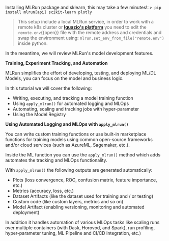 Installing MLRun package and sklearn, this may take a few minutes!: 
`> pip install mlrun[api] scikit-learn plotly`

> This setup include a local MLRun service, in order to work with a remote k8s cluster or [**Iguazio's platform**](https://www.iguazio.com/) you need to edit the 
> `remote.env`{{open}} file with the remote address and credentials and swap the environment using: 
> `mlrun.set_env_from_file("remote.env")` inside python.

In the meantime, we will review MLRun's model development features.

**Training, Experiment Tracking, and Automation**

MLRun simplifies the effort of developing, testing, and deploying ML/DL Models, you can focus 
on the model and business logic.

In this tutorial we will cover the following:
* Writing, executing, and tracking a model training function
* Using `apply_mlrun()` for automated logging and MLOps
* Automating, scaling and tracking jobs with hyper-parameter
* Using the Model Registry  

**Using Automated Logging and MLOps with `apply_mlrun()`**

You can write custom training functions or use built-in marketplace functions for training models using 
common open-source frameworks and/or cloud services (such as AzureML, Sagemaker, etc.). 

Inside the ML function you can use the `apply_mlrun()` method which adds automates the tracking and MLOps
functionality.

With `apply_mlrun()` the following outputs are generated automatically:
* Plots (loss convergence, ROC, confusion matrix, feature importance, etc.)
* Metrics (accuracy, loss, etc.)
* Dataset Artifacts (like the dataset used for training and / or testing)
* Custom code (like custom layers, metrics and so on)
* Model Artifact (enabling versioning, monitoring and automated deployment)

In addition it handles automation of various MLOps tasks like scaling runs over multiple containers 
(with Dask, Horovod, and Spark), run profiling, hyper-parameter tuning, ML Pipeline and CI/CD integration, etc.) 
